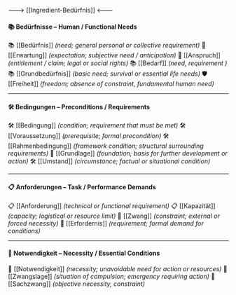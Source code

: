 ---> [[Ingredient-Bedürfnis]] <---
#### 📚 Bedürfnisse – Human / Functional Needs

📚 [[Bedürfnis]] *(need; general personal or collective requirement)*
🎯 [[Erwartung]] *(expectation; subjective need / anticipation)*
🎯 [[Anspruch]] *(entitlement / claim; legal or social rights)*
📚 [[Bedarf]] *(need, requirement  )*
📚 [[Grundbedürfnis]] *(basic need; survival or essential life needs)*
🛡️ [[Freiheit]] *(freedom; absence of constraint, fundamental human need)*

---

#### 🛠️ Bedingungen – Preconditions / Requirements

🛠️ [[Bedingung]] *(condition; requirement that must be met)*
🛠️ [[Voraussetzung]] *(prerequisite; formal precondition)*
🛠️ [[Rahmenbedingung]] *(framework condition; structural surrounding requirements)*
🧱 [[Grundlage]] *(foundation; basis for further development or action)*
🛠️ [[Umstand]] *(circumstance; factual or situational condition)*

---

#### 📋 Anforderungen – Task / Performance Demands

📋 [[Anforderung]] *(technical or functional requirement)*
📋 [[Kapazität]] *(capacity; logistical or resource limit)*
🧲 [[Zwang]] *(constraint; external or forced necessity)*
🧲 [[Erfordernis]] *(requirement; formal demand for conditions)*

---

#### 🎯 Notwendigkeit – Necessity / Essential Conditions

🎯 [[Notwendigkeit]] *(necessity; unavoidable need for action or resources)*
🎯 [[Zwangslage]] *(situation of compulsion; emergency requiring action)*
🚧 [[Sachzwang]] *(objective necessity, constraint)*
